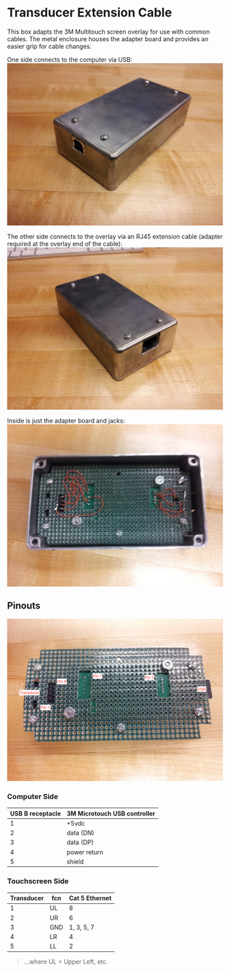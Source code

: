 Transducer Extension Cable
==========================

This box adapts the 3M Multitouch screen overlay for use with common cables. The metal enclosure houses the adapter board and provides an easier grip for cable changes.

One side connects to the computer via USB:
![](https://raw.githubusercontent.com/hoosierEE/touchscreen-kiosk/master/images/usbSide.jpg)

The other side connects to the overlay via an RJ45 extension cable (adapter required at the overlay end of the cable):
![](https://raw.githubusercontent.com/hoosierEE/touchscreen-kiosk/master/images/transducerSide.jpg)

Inside is just the adapter board and jacks:
![](https://raw.githubusercontent.com/hoosierEE/touchscreen-kiosk/master/images/wiring.jpg)

Pinouts
-------

![](https://raw.githubusercontent.com/hoosierEE/touchscreen-kiosk/master/images/pinouts.jpg)

### Computer Side

| USB B receptacle | 3M Microtouch USB controller |
|------------------|------------------------------|
| 1                | +5vdc                        |
| 2                | data (DN)                    |
| 3                | data (DP)                    |
| 4                | power return                 |
| 5                | shield                       |

### Touchscreen Side

| Transducer | fcn | Cat 5 Ethernet |
| ---------- | --- | -------------- |
| 1          | UL  | 8              |
| 2          | UR  | 6              |
| 3          | GND | 1, 3, 5, 7     |
| 4          | LR  | 4              |
| 5          | LL  | 2              |

> ...where UL = Upper Left, etc.
